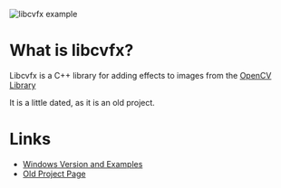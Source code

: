![libcvfx example](http://static.velvetcache.org/pages/2008/3/29/more-libcvfx-new-effects-and-runs-on-windows/cvfxTest_capture_1205338832_corners_sm.jpg "libcvfx example")

# What is libcvfx?

Libcvfx is a C++ library for adding effects to images from the [OpenCV Library](http://opencv.willowgarage.com/wiki/)

It is a little dated, as it is an old project.

# Links

* [Windows Version and Examples](http://www.velvetcache.org/2008/03/29/more-libcvfx-new-effects-and-runs-in-windows)
* [Old Project Page](http://static.velvetcache.org/projects/libcvfx/)

